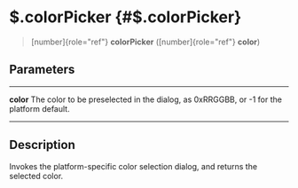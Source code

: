 \$.colorPicker {#$.colorPicker}
==============

> [number]{role="ref"} **colorPicker** ([number]{role="ref"} **color**)

Parameters
----------

  ----------- --------------------------------------------------------------
  **color**   The color to be preselected in the dialog, as 0xRRGGBB, or -1
              for the platform default.
  ----------- --------------------------------------------------------------

Description
-----------

Invokes the platform-specific color selection dialog, and returns the
selected color.
